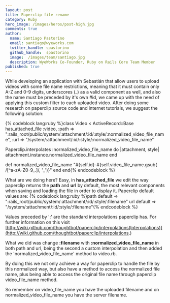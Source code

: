 ```yaml
---
layout: post
title: Paperclip file rename
category: Ruby
hero_image: /images/heros/post-high.jpg
comments: true
author:
  name: Santiago Pastorino
  email: santiago@wyeworks.com
  twitter_handle: spastorino
  github_handle:  spastorino
  image:  /images/team/santiago.jpg
  description: WyeWorks Co-Founder, Ruby on Rails Core Team Member
published: true
---
```

While developing an application with Sebastián that allow users to upload videos with some file name restrictions, meaning that it must contain only A-Z and 0-9 digits, underscores (_) as a valid component as well, and also the name must be preceded by it's own #id, we came up with the need of applying this custom filter to each uploaded video.
After doing some research on paperclip source code and internet tutorials, we suggest the following solution:

<!--more-->

{% codeblock lang:ruby %}class Video < ActiveRecord::Base
  has_attached_file :video,
    :path => ":rails_root/public/system/:attachment/:id/:style/:normalized_video_file_name",
    :url => "/system/:attachment/:id/:style/:normalized_video_file_name"

  Paperclip.interpolates :normalized_video_file_name do |attachment, style|
    attachment.instance.normalized_video_file_name
  end

  def normalized_video_file_name
    "#{self.id}-#{self.video_file_name.gsub( /[^a-zA-Z0-9_\.]/, '_')}"
  end
end{% endcodeblock %}

What are we doing here? Easy, in **has_attached_file** we edit the way paperclip returns the **path** and **url** by default, the most relevant components when saving and loading the file in order to display it.
Paperclip default values are:
{% codeblock lang:ruby %}path default => ":rails_root/public/system/:attachment/:id/:style/:filename"
url default => "/system/:attachment/:id/:style/:filename"{% endcodeblock %}

Values preceded by  ':' are the standard interpolations paperclip has. For further information on this visit [http://wiki.github.com/thoughtbot/paperclip/interpolations(Interpolations)](http://wiki.github.com/thoughtbot/paperclip/interpolations.)

What we did was change **:filename** with **:normalized_video_file_name** in both path and url, being the second a custom interpolation and then added the 'normalized_video_file_name' method to video.rb.

By doing this we not only achieve a way for paperclip to handle the file by this normalized way, but also have a method to access the normalized file name, plus being able to access the original file name through paperclip video_file_name method.

So remember on video_file_name you have the uploaded filename and on normalized_video_file_name you have the server filename.
